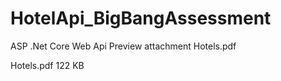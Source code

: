 # HotelApi_BigBangAssessment
ASP .Net Core Web Api
Preview attachment Hotels.pdf

Hotels.pdf
122 KB
